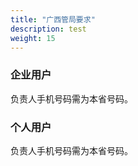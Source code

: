 ```yaml
---
title: "广西管局要求"
description: test
weight: 15
---
```




### 企业用户

负责人手机号码需为本省号码。

### 个人用户

负责人手机号码需为本省号码。